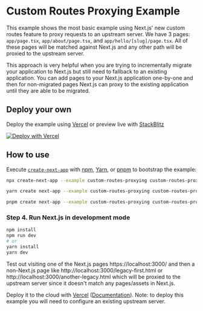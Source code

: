 # Custom Routes Proxying Example

This example shows the most basic example using Next.js' new custom routes feature to proxy requests to an upstream server. We have 3 pages: `app/page.tsx`, `app/about/page.tsx`, and `app/hello/[slug]/page.tsx`. All of these pages will be matched against Next.js and any other path will be proxied to the upstream server.

This approach is very helpful when you are trying to incrementally migrate your application to Next.js but still need to fallback to an existing application. You can add pages to your Next.js application one-by-one and then for non-migrated pages Next.js can proxy to the existing application until they are able to be migrated.

## Deploy your own

Deploy the example using [Vercel](https://vercel.com?utm_source=github&utm_medium=readme&utm_campaign=next-example) or preview live with [StackBlitz](https://stackblitz.com/github/vercel/next.js/tree/canary/examples/custom-routes-proxying)

[![Deploy with Vercel](https://vercel.com/button)](https://vercel.com/new/clone?repository-url=https://github.com/vercel/next.js/tree/canary/examples/custom-routes-proxying)

## How to use

Execute [`create-next-app`](https://github.com/vercel/next.js/tree/canary/packages/create-next-app) with [npm](https://docs.npmjs.com/cli/init), [Yarn](https://yarnpkg.com/lang/en/docs/cli/create/), or [pnpm](https://pnpm.io) to bootstrap the example:

```bash
npx create-next-app --example custom-routes-proxying custom-routes-proxying-app
```

```bash
yarn create next-app --example custom-routes-proxying custom-routes-proxying-app
```

```bash
pnpm create next-app --example custom-routes-proxying custom-routes-proxying-app
```

### Step 4. Run Next.js in development mode

```bash
npm install
npm run dev
# or
yarn install
yarn dev
```

Test out visiting one of the Next.js pages https://localhost:3000/ and then a non-Next.js page like http://localhost:3000/legacy-first.html or http://localhost:3000/another-legacy.html which will be proxied to the upstream server since it doesn't match any pages/assets in Next.js.

Deploy it to the cloud with [Vercel](https://vercel.com/new?utm_source=github&utm_medium=readme&utm_campaign=next-example) ([Documentation](https://nextjs.org/docs/deployment)). Note: to deploy this example you will need to configure an existing upstream server.
